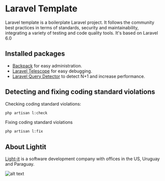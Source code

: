 # Laravel Template
Laravel template is a boilerplate Laravel project. It follows the community best practices in terms of standards, security and maintainability, integrating a variety of testing and code quality tools. It's based on Laravel 6.0


## Installed packages
- [Backpack](https://backpackforlaravel.com/) for easy administration.
- [Laravel Telescope](https://laravel.com/docs/6.0/telescope) for easy debugging.
- [Laravel Query Detector](https://github.com/beyondcode/laravel-query-detector) to detect N+1 and increase performance.

## Detecting and fixing coding standard violations
Checking coding standard violations:
```bash
php artisan l:check
```
Fixing coding standard violations
```bash
php artisan l:fix
```

## About Lightit
[Light-it](https://lightit.io) is a software development company with offices in the US, Uruguay and Paraguay. 

![alt text](https://lightit.io/images/solo-logo.png)
